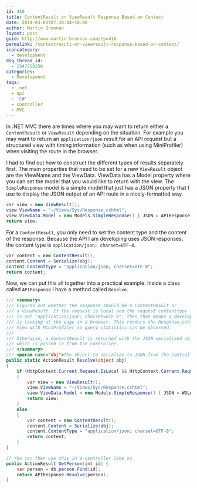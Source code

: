 ```yaml
---
id: 416
title: ContentResult or ViewResult Response Based on Context
date: 2014-03-03T07:38:44+10:00
author: Martin Brennan
layout: post
guid: http://www.martin-brennan.com/?p=416
permalink: /contentresult-or-viewresult-response-based-on-context/
iconcategory:
  - development
dsq_thread_id:
  - 2347758256
categories:
  - Development
tags:
  - .net
  - api
  - 'C#'
  - controller
  - MVC
---
```

In .NET MVC there are times where you may want to return either a `ContentResult` or `ViewResult` depending on the situation. For example you may want to return an `application/json` result for an API request but a structured view with timing information (such as when using MiniProfiler) when visiting the route in the browser.

I had to find out how to construct the different types of results separately first. The main properties that need to be set for a new `ViewResult` object are the ViewName and the ViewData. ViewData has a Model property where you can set the model that you would like to return with the view. The `SimpleResponse` model is a simple model that just has a JSON property that I use to display the JSON output of an API route in a nicely-formatted way.<!--more-->

```csharp
var view = new ViewResult();
view.ViewName = "~/Views/Sys/Response.cshtml";
view.ViewData.Model = new Models.SimpleResponse() { JSON = APIResponse.Serialize(obj) }; //This just uses Newtonsoft.Json to serialize the response
return view;
```

For a `ContentResult`, you only need to set the content type and the content of the response. Because the API I am developing uses JSON responses, the content type is `application/json; charset=UTF-8`.

```csharp
var content = new ContentResult();
content.Content = Serialize(obj);
content.ContentType = "application/json; charset=UTF-8";
return content;
```

Now, we can put this all together into a practical example. Inside a class called `APIResponse` I have a method called `Resolve`.

```csharp
/// <summary>
/// Figures out whether the response should be a ContentResult or
/// a ViewResult. If the request is local and the request contenttype
/// is not "application/json; charset=UTF-8", then that means a developer
/// is looking at the page in a browser. This renders the Response.cshtml
/// View with MiniProfiler so query statistics can be observed.
///
/// Otherwise, a ContentResult is returned with the JSON serialized object
/// which is passed in from the controller.
/// </summary>
/// <param name="obj">The object to serialize to JSON from the controller.</param>
public static ActionResult Resolve(object obj)
{
	if (HttpContext.Current.Request.IsLocal && HttpContext.Current.Request.ContentType != "application/json; charset=UTF-8")
	{
		var view = new ViewResult();
		view.ViewName = "~/Views/Sys/Response.cshtml";
		view.ViewData.Model = new Models.SimpleResponse() { JSON = WOLASAPI.lib.APIResponse.Serialize(obj) };
		return view;
	}
	else
	{
		var content = new ContentResult();
		content.Content = Serialize(obj);
		content.ContentType = "application/json; charset=UTF-8";
		return content;
	}
}

// You can then use this in a controller like so
public ActionResult GetPerson(int id) {
    var person = db.person.Find(id);
    return APIResponse.Resolve(person);
}
```
